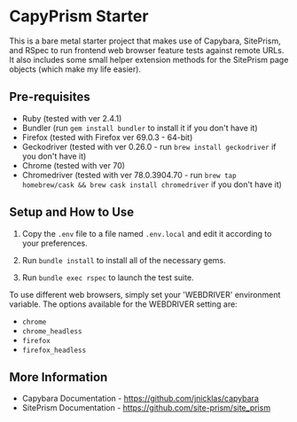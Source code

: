 # CapyPrism Starter

This is a bare metal starter project that makes use of Capybara, SitePrism, and RSpec to run
frontend web browser feature tests against remote URLs. It also includes some small helper
extension methods for the SitePrism page objects (which make my life easier).


## Pre-requisites

- Ruby (tested with ver 2.4.1)
- Bundler (run `gem install bundler` to install it if you don't have it)
- Firefox (tested with Firefox ver 69.0.3 - 64-bit)
- Geckodriver (tested with ver 0.26.0 - run `brew install geckodriver` if you don't have it)
- Chrome (tested with ver 70)
- Chromedriver (tested with ver 78.0.3904.70 - run `brew tap homebrew/cask && brew cask install chromedriver` if you don't have it)


## Setup and How to Use

1. Copy the `.env` file to a file named `.env.local` and edit it according to your preferences.
   
2. Run `bundle install` to install all of the necessary gems.

3. Run `bundle exec rspec` to launch the test suite.

To use different web browsers, simply set your 'WEBDRIVER' environment variable.
The options available for the WEBDRIVER setting are:
- `chrome`
- `chrome_headless`
- `firefox`
- `firefox_headless`

## More Information

- Capybara Documentation - https://github.com/jnicklas/capybara
- SitePrism Documentation - https://github.com/site-prism/site_prism
